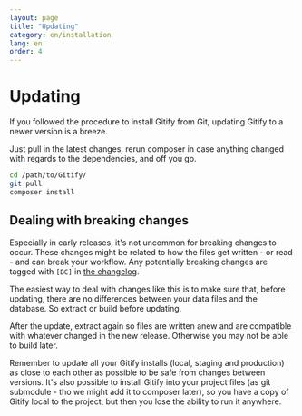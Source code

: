 ```yaml
---
layout: page
title: "Updating"
category: en/installation
lang: en
order: 4
---
```


# Updating

If you followed the procedure to install Gitify from Git, updating Gitify to a newer version is a breeze.

Just pull in the latest changes, rerun composer in case anything changed with regards to the dependencies, and off you go.

```bash
cd /path/to/Gitify/
git pull
composer install
```

## Dealing with breaking changes

Especially in early releases, it's not uncommon for breaking changes to occur. These changes might be related to how the files get written - or read - and can break your workflow. Any potentially breaking changes are tagged with `[BC]` in [the changelog](https://github.com/modmore/Gitify/blob/master/CHANGELOG.md).

The easiest way to deal with changes like this is to make sure that, before updating, there are no differences between your data files and the database. So extract or build before updating.

After the update, extract again so files are written anew and are compatible with whatever changed in the new release. Otherwise you may not be able to build later.

Remember to update all your Gitify installs (local, staging and production) as close to each other as possible to be safe from changes between versions. It's also possible to install Gitify into your project files (as git submodule - tho we might add it to composer later), so you have a copy of Gitify local to the project, but then you lose the ability to run it anywhere.